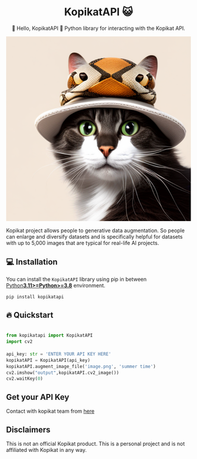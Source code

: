 
<h1 align="center">KopikatAPI 😺</h1>

<p align="center">👋 Hello, KopikatAPI 🐍 Python library for interacting with the Kopikat API. </p>

<p align="center">
  <a href="https://github.com/onuralpszr/kopikatAPI"><img src="https://raw.githubusercontent.com/onuralpszr/kopikatAPI/main/logo/kopikatAPI_Logo.png" alt="KopikatAPI"></a>
</p>

Kopikat project allows people to generative data augmentation. So people can enlarge and diversify datasets and is specifically helpful for datasets with up to 5,000 images that are typical for real-life AI projects.

## 💻 Installation

You can install the `KopikatAPI` library using pip in between [Python**3.11>=Python>=3.8**](https://www.python.org/) environment.

```bash
pip install kopikatapi
```

## 🔥 Quickstart

```python

from kopikatapi import KopikatAPI
import cv2

api_key: str = 'ENTER YOUR API KEY HERE'
kopikatAPI = KopikatAPI(api_key)
kopikatAPI.augment_image_file('image.png', 'summer time')
cv2.imshow("output",kopikatAPI.cv2_image())
cv2.waitKey(0)

```

## Get your API Key

Contact with kopikat team from [here](https://kopikat.gitbook.io/api/quick-start#1.-get-your-api-key)


## Disclaimers
This is not an official Kopikat product. This is a personal project and is not affiliated with Kopikat in any way.
